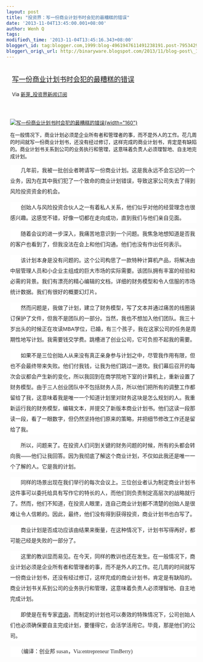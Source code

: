 ```yaml
--- 
layout: post 
title: "投资界：写一份商业计划书时会犯的最糟糕的错误"
date: '2013-11-04T13:45:00.001+08:00' 
author: Wenh Q
tags:
modified\_time: '2013-11-04T13:45:16.343+08:00' 
blogger\_id: tag:blogger.com,1999:blog-4961947611491238191.post-795342920443222051
blogger\_orig\_url: http://binaryware.blogspot.com/2013/11/blog-post\_1130.html
---
```

<div style="margin: 10px; padding: 5px;">

<div style="font-size: 18px;">

[写一份商业计划书时会犯的最糟糕的错误](http://news.pedaily.cn/newseed/201311/20131101356539.shtml)

</div>

<div style="font-size: 13px;">

Via [新芽\_投资界新闻订阅](http://www.pedaily.cn/)

</div>

</div>

<div style="font-size: 13px; padding: 15px 0 10px 10px;">

[![写一份商业计划书时会犯的最糟糕的错误](http://pic.pedaily.cn/201311/20131101@29298.jpg){width="160"}](http://news.pedaily.cn/newseed/201311/20131101356539.shtml)

在一般情况下，商业计划必须是企业所有者和管理者的事，而不是外人的工作。花几周的时间就写一份商业计划书，还没有经过修订，这样完成的商业计划书，肯定是有缺陷的。商业计划书关系到公司的业务执行和管理，这意味着负责人必须理智地、自主地完成计划。



<div
style="background-color: white; color: #252525; font-family: 宋体B8B体, arial; font-size: 14px; line-height: 28px;">

　　几年前，我被一批创业者聘请写一份商业计划。这是我永远不会忘记的一个业务，因为在其中我们犯了一个致命的商业计划错误，导致这家公司失去了得到风险投资资金的机会。

</div>

<div
style="background-color: white; color: #252525; font-family: 宋体B8B体, arial; font-size: 14px; line-height: 28px;">

　　创始人与风险投资合伙人之一有着私人关系，他们似乎对他的经营理念也很感兴趣。这感觉不错，好像一切都在走向成功，直到我们与他们亲自见面。

</div>

<div
style="background-color: white; color: #252525; font-family: 宋体B8B体, arial; font-size: 14px; line-height: 28px;">

　　随着会议的进一步深入，我痛苦地意识到一个问题。我焦急地想知道是否我的客户也看到了，但我没法在会上和他们沟通。他们也没有作出任何表示。

</div>

<div
style="background-color: white; color: #252525; font-family: 宋体B8B体, arial; font-size: 14px; line-height: 28px;">

　　该计划本身是没有问题的。这个公司构思了一款特种计算机产品，将解决由中层管理人员和小企业主组成的巨大市场的实际需要。该团队拥有丰富的经验和必需的背景。我们有漂亮的精心编辑的文档，详细的财务模型和令人信服的市场统计数据。我们有很好的概要幻灯片。

</div>

<div
style="background-color: white; color: #252525; font-family: 宋体B8B体, arial; font-size: 14px; line-height: 28px;">

　　然而问题是，我做了计划，建立了财务模型，写了文本并通过痛苦的线圈装订保护了文件，但我不是团队的一部分。当然，我也不想加入他们团队。我三十岁出头的时候正在攻读MBA学位，已婚，有三个孩子，我在这家公司的任务是周期性地写计划。我需要钱交学费。跳槽进了创业公司，它可负担不起我的需要。

</div>

<div
style="background-color: white; color: #252525; font-family: 宋体B8B体, arial; font-size: 14px; line-height: 28px;">

　　如果不是三位创始人从来没有真正亲身参与计划之中，尽管我作用有限，但也不会最终带来失败。他们付我钱，让我为他们跳过一道坎。我们幕后召开的每次会议都会产生新的变化，所以我回到在商学院地下室的计算机上，重新设置了财务模型。由于三人创业团队中不包括财务人员，所以他们把所有的调整工作都留给了我，这意味着我是唯一一个知道计划里对财务这块是怎么规划的人。我重新运行我的财务模型，编辑文本，并提交了新版本商业计划书。他们这读一段那读一段，看了一眼数字，但仍然坚持他们原来的策略，并把细节修改工作还是留给了我。

</div>

<div
style="background-color: white; color: #252525; font-family: 宋体B8B体, arial; font-size: 14px; line-height: 28px;">

　　所以，问题来了。在投资人们问到关键的财务问题的时候，所有的头都会转向我——他们让我回答。因为我彻底了解这个商业计划，不仅如此我还是唯一一个了解的人。它是我的计划。

</div>

<div
style="background-color: white; color: #252525; font-family: 宋体B8B体, arial; font-size: 14px; line-height: 28px;">

　　同样的场景出现在我们举行的每次会议上。三位创业者认为制定商业计划书这件事可以委托给具有写作它的特长的人，而他们则负责制定高层次的战略就行了。然而，他们不知道，在投资人眼里，连自己商业计划都不清楚的创始人是很难让令人信赖的。因此，最终，他们没有得到获得投资，商业计划书也白写了。

</div>

<div
style="background-color: white; color: #252525; font-family: 宋体B8B体, arial; font-size: 14px; line-height: 28px;">

　　商业计划是否成功应该由结果来衡量，在这种情况下，计划书写得再好，都可能己经是失败的一部分了。

</div>

<div
style="background-color: white; color: #252525; font-family: 宋体B8B体, arial; font-size: 14px; line-height: 28px;">

　　这里的教训显而易见。在今天，同样的教训也还在发生。在一般情况下，商业计划必须是企业所有者和管理者的事，而不是外人的工作。花几周的时间就写一份商业计划书，还没有经过修订，这样完成的商业计划书，肯定是有缺陷的。商业计划书关系到公司的业务执行和管理，这意味着负责人必须理智地、自主地完成计划。

</div>

<div
style="background-color: white; color: #252525; font-family: 宋体B8B体, arial; font-size: 14px; line-height: 28px;">

　　即使是在有专家[咨询](http://news.pedaily.cn/industry/%E5%92%A8%E8%AF%A2/)，而制定的计划也可以奏效的特殊情况下，公司创始人们也必须确保要自主完成计划，要懂得它，会活学活用它。毕竟，那是他们的公司。

</div>

<div
style="background-color: white; color: #252525; font-family: 宋体B8B体, arial; font-size: 14px; line-height: 28px;">

<span style="font-family: KaiTi_GB2312, KaiTi;">　　（编译：创业邦 <span
style="line-height: 24px;">susan</span><span
style="line-height: 24px;">，Via:entrepreneur </span><span
style="line-height: 24px;">TimBerry</span><span
style="line-height: 24px;">)</span></span>

</div>

</div>
